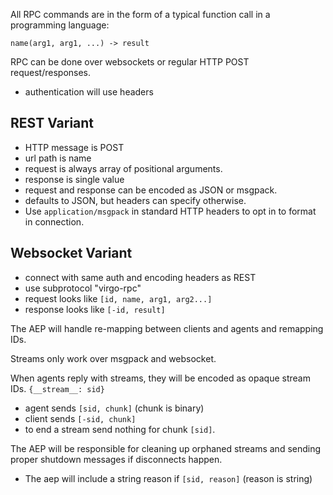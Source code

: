 All RPC commands are in the form of a typical function call in a programming language:


    name(arg1, arg1, ...) -> result

RPC can be done over websockets or regular HTTP POST request/responses.

- authentication will use headers

## REST Variant

- HTTP message is POST
- url path is name
- request is always array of positional arguments.
- response is single value
- request and response can be encoded as JSON or msgpack.
- defaults to JSON, but headers can specify otherwise.
- Use `application/msgpack` in standard HTTP headers to
  opt in to format in connection.

## Websocket Variant

- connect with same auth and encoding headers as REST
- use subprotocol "virgo-rpc"
- request looks like `[id, name, arg1, arg2...]`
- response looks like `[-id, result]`

The AEP will handle re-mapping between clients and agents
and remapping IDs.

Streams only work over msgpack and websocket.

When agents reply with streams, they will be encoded as
opaque stream IDs. `{__stream__: sid}`

- agent sends `[sid, chunk]` (chunk is binary)
- client sends `[-sid, chunk]`
- to end a stream send nothing for chunk `[sid]`.

The AEP will be responsible for cleaning up orphaned
streams and sending proper shutdown messages if
disconnects happen.

- The aep will include a string reason if `[sid, reason]`
(reason is string)
